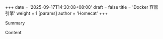 +++
date = '2025-09-17T14:30:08+08:00'
draft = false
title = 'Docker 容器引擎'
weight = 1
[params]
    author = 'Homecat'
+++

Summary

<!--more-->

Content